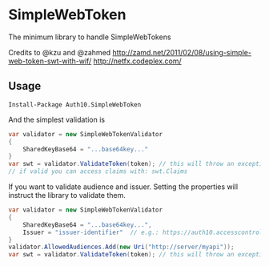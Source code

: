 SimpleWebToken
==============

The minimum library to handle SimpleWebTokens

Credits to @kzu and @zahmed
<http://zamd.net/2011/02/08/using-simple-web-token-swt-with-wif/> 
<http://netfx.codeplex.com/>

## Usage

```
Install-Package Auth10.SimpleWebToken
```

And the simplest validation is

```cs
var validator = new SimpleWebTokenValidator 
{
	SharedKeyBase64 = "...base64key..."	
}
var swt = validator.ValidateToken(token); // this will throw an exception if the token is invalid
// if valid you can access claims with: swt.Claims
```

If you want to validate audience and issuer. Setting the properties will instruct the library to validate them.

```cs
var validator = new SimpleWebTokenValidator 
{
	SharedKeyBase64 = "...base64key...",
	Issuer = "issuer-identifier"  // e.g.: https://auth10.accesscontrol.windows.net	
}
validator.AllowedAudiences.Add(new Uri("http://server/myapi"));
var swt = validator.ValidateToken(token); // this will throw an exception if the token is invalid
```

